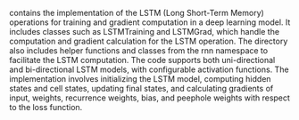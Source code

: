 contains the implementation of the LSTM (Long Short-Term Memory) operations for training and gradient computation in a deep learning model. It includes classes such as LSTMTraining and LSTMGrad, which handle the computation and gradient calculation for the LSTM operation. The directory also includes helper functions and classes from the rnn namespace to facilitate the LSTM computation. The code supports both uni-directional and bi-directional LSTM models, with configurable activation functions. The implementation involves initializing the LSTM model, computing hidden states and cell states, updating final states, and calculating gradients of input, weights, recurrence weights, bias, and peephole weights with respect to the loss function.